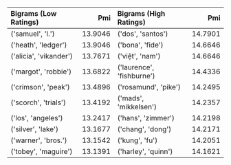 | Bigrams (Low Ratings)   |     Pmi | Bigrams (High Ratings)    |     Pmi |
|:------------------------|--------:|:--------------------------|--------:|
| ('samuel', 'l.')        | 13.9046 | ('dos', 'santos')         | 14.7901 |
| ('heath', 'ledger')     | 13.9046 | ('bona', 'fide')          | 14.6646 |
| ('alicia', 'vikander')  | 13.7671 | ('việt', 'nam')           | 14.6646 |
| ('margot', 'robbie')    | 13.6822 | ('laurence', 'fishburne') | 14.4336 |
| ('crimson', 'peak')     | 13.4896 | ('rosamund', 'pike')      | 14.2495 |
| ('scorch', 'trials')    | 13.4192 | ('mads', 'mikkelsen')     | 14.2357 |
| ('los', 'angeles')      | 13.2417 | ('hans', 'zimmer')        | 14.2198 |
| ('silver', 'lake')      | 13.1677 | ('chang', 'dong')         | 14.2171 |
| ('warner', 'bros.')     | 13.1542 | ('kung', 'fu')            | 14.2051 |
| ('tobey', 'maguire')    | 13.1391 | ('harley', 'quinn')       | 14.1621 |